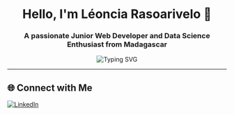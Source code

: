 <h1 align="center">Hello, I'm Léoncia Rasoarivelo 👋</h1>
<h3 align="center">A passionate Junior Web Developer and Data Science Enthusiast from Madagascar</h3>

<p align="center">
  <img src="https://readme-typing-svg.herokuapp.com?font=Fira+Code&size=22&pause=1000&color=00BFFF&center=true&vCenter=true&width=440&lines=Web+Developer;Freelancer;Software+Engineering+Student;Learning+Data+Science+and+AI;Always+learning+new+tech!" alt="Typing SVG" />
</p>

<!---## 🚀 About Me

- 🔭 I’m currently working on **Full Stack Web Development Projects**

- 🌱 I’m currently learning **React.js, Laravel, Next.js, and Data Science**

- 💼 Looking for opportunities in **Web Development, Data Science, & Software Engineering**

 ⚡ Fun fact: I’m also a **Natural Hairstylist**! 💇‍♀️-->

---

## 🌐 Connect with Me

<!--<p align="left">
<a href="mailto:leonciarasoa@gmail.com"><img src="https://img.shields.io/badge/-Email-D14836?style=for-the-badge&logo=gmail&logoColor=white" alt="Email"></a> -->
<a href="https://www.linkedin.com/in/leoncia-rasoarivelo/" target="_blank"><img src="https://img.shields.io/badge/LinkedIn-0077B5?style=for-the-badge&logo=linkedin&logoColor=white" alt="LinkedIn"></a>
<!--<a href="https://github.com/Leonciia" target="_blank"><img src="https://img.shields.io/badge/GitHub-100000?style=for-the-badge&logo=github&logoColor=white" alt="GitHub"></a>
</p> -->

<!-- --- -->

<!--## 📊 GitHub Stats:

<p align="center">
  <img src="https://github-readme-stats.vercel.app/api/top-langs/?username=Leonciia&theme=dark&hide_border=false&include_all_commits=false&count_private=true&layout=compact" alt="Top Langs" />
  <img src="https://github-readme-streak-stats.herokuapp.com/?user=Leonciia&theme=dark&hide_border=false" alt="GitHub Streak" />
  <img src="https://github-readme-stats.vercel.app/api?username=Leonciia&show_icons=true&theme=dark&hide_border=false" alt="GitHub Stats" />
</p>-->

<!-- --- -->

<!--## 🏆 GitHub Trophies:

<p align="center">
  <img src="https://github-profile-trophy.vercel.app/?username=Leonciia&theme=radical&no-frame=false&no-bg=true&margin-w=4" alt="Trophies" />
 </p> -->

<!-- --- -->

<!--## 👀 Visitor Count:
<p align="center">
  <img src="https://visitcount.itsvg.in/api?id=Leonciia&icon=0&color=0" alt="Visitor Count" />
</p>-->
